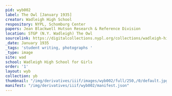 ```yaml
---
pid: wyb002
label: The Owl [January 1935]
creator: Wadleigh High School
respository: NYPL, Schomburg Center
papers: Jean Blackwell Hutson Research & Reference Division
location: STGP (N.Y. Wadleigh) The Owl
sourcelink: https://digitalcollections.nypl.org/collections/wadleigh-high-school-yearbooks#/?tab=navigation
_date: January 1935
_tags: 'student writing, photographs '
_type: image
site: wad
school: Wadleigh High School for Girls
order: '1'
layout: wyb
collection: yb
thumbnail: "/img/derivatives/iiif/images/wyb002/full/250,/0/default.jpg"
manifest: "/img/derivatives/iiif/wyb002/manifest.json"
---
```

